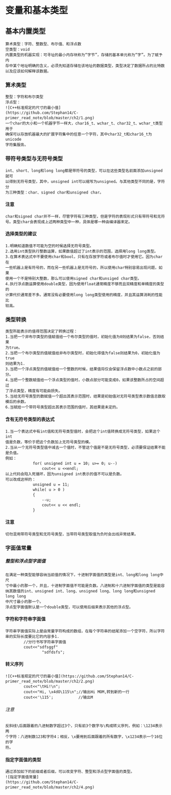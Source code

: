 # 变量和基本类型
## 基本内置类型
	算术类型：字符、整数型、布尔值、和浮点数
	空类型：void
	内置类型的机器实现：可寻址的最小内存块称为“字节”，存储的基本单元称为“字”。为了赋予内
	存中某个地址明确的含义，必须先知道存储在该地址的数据类型，类型决定了数据所占的比特数
	以及应该如何解释该数据。
### 算术类型
	整型：字符和布尔类型
	浮点型：
	![C++标准规定的尺寸的最小值]
	(https://github.com/Stephan14/C-primer_read_note/blob/master/ch2/1.png)
	一个char的大小和一个机器字节一样大，char16_t、wchar_t、char32_t、wchar_t类型用于
	确保可以存放机器最大的扩展字符集中的任意一个字符，其中char32_t和char16_t为unicode
	字符集服务。
### 带符号类型与无符号类型
	int、short、long和long long都是带符号的类型，可以在这些类型名前面添加unsigned就可
	以得到无符号类型，其中，unsigned int可以缩写为unsigned。与其他类型不同的是，字符分
	为三种类型：char、signed char和unsigned char。
#### 注意
	char和signed char并不一样，尽管字符有三种类型，但是字符的表现形式只有带符号和无符
	号。类型char会表现成上述两种类型中一种，具体是哪一种由编译器来定。
#### 选择类型的建议
	1.明确知道数值不可能为空的时候选择无符号类型。
	2.选用int类型执行整数运算，如果数值超过了int表示的范围，选择用long long类型。
	3.在算术表达式中不要使用char和bool，只有在存放字符或者布尔值时才使用它。因为char在
	一些机器上是有符号的，而在另一些机器上是无符号的，所以使用char特别容易出现问题，如果
	使用一个不是特别大整数，那么可以使用signed char和unsiged char类型。
	4.执行浮点数运算使用double类型，因为使用float通常精度不够而且双精度和单精度的类型的
	计算代价通常差不多。通常没有必要使用long long类型使用的精度，并且其运算消耗的性能比
	较高。
### 类型转换
	类型所能表示的值得范围决定了转换过程：
	1.当把一个非布尔类型的值赋值给一个布尔类型的值时，初始化值为0则结果为false，否则结果
	为true。
	2.当把一个布尔类型的值赋值给非布尔类型时，初始化得值为false则结果为0，初始化值为true
	则结果为1.
	3.当把一个浮点类型的值赋值给一个整数的时候，结果值将仅会保留浮点数中小数点之前的部分。
	4.当把一个整数赋值给一个浮点类型的值时，小数点部分可能变成0，如果该整数所占的空间超过
	了浮点类型，精度有可能由损失。
	5.当给无符号类型的数赋值一个超出其表示范围时，结果是初始值对无符号类型表示数值总数取
	模后的余数。
	6.当赋给一个带符号类型超出其表示范围的值时，其结果是未定的。
#### 含有无符号类型的表达式
	1.当一个表达式中有int值和无符号类型值时，会把这个int值转换成无符号类型，如果这个int
	值是负数，等价于把这个负数加上无符号类型的模。
	2.当从一个无符号类型值中减去一个值时，不管这个值是不是无符号类型，必须要保证结果不能
	是负值。
	例如：
				for( unsigned int u = 10; u>= 0; u--)
					cout<< u <<endl;
	以上代码会陷入死循环，因为unsigned int表示的值不可以是负数。
	可以改成这样的：
				unsigned u = 11;
				while( u > 0 )
				{
					--u;
					cout<< u << endl;
				}
#### 注意
	切勿混用带符号类型和无符号类型，当带符号类型取值为负时会出线异常结果。
### 字面值常量
##### 整型和浮点型字面值
	在满足一种类型能够容纳当前值的情况下，十进制字面值的类型是int、long和long long中尺
	寸中最小的那一个，并且，十进制字面值不可能是负数。八进制和十六进制字面值的类型是能容
	纳其数值的int、unsigned int、long、unsigned long、long long和unsigned long long
	中尺寸最小的那一个。
	浮点型字面值默认是一个double类型，可以使用后缀来表示其他的浮点型。
#### 字符和字符串字面值
	字符串字面值实际上是由常量字符构成的数组，在每个字符串的结尾添加一个空字符，所以字符
	串的实际长度要比它的内容多1.
			//分行书写字符串字面值
			cout<<"sdfsggf"
		  			"sdfdsfs";
#### 转义序列
	![C++标准规定的尺寸的最小值](https://github.com/Stephan14/C-primer_read_note/blob/master/ch2/2.png)
			cout<<"\tHi!\n";
			cout<<"Hi, \x4dO\115\n";//输出Hi MOM,转到新的一行
			cout<<'\115';           //输出M
###### 注意
	反斜线\后面跟着的八进制数字超过3个，只有前3个数字与\构成转义序列，例如：\1234表示两
	个字符：八进制数123和字符4；相反，\x要用到后面跟着的所有数字，\x1234表示一个16位的字
	符。
#### 指定字面值的类型
	通过添加如下的前缀或者后缀，可以改变字符、整型和浮点型字面值的类型。
	![指定字面值常量]
	(https://github.com/Stephan14/C-primer_read_note/blob/master/ch2/4.png)
